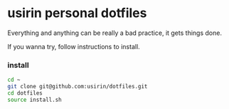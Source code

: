 usirin personal dotfiles
====

Everything and anything can be really a bad practice, it gets things done.

If you wanna try, follow instructions to install.


### install

```bash
cd ~
git clone git@github.com:usirin/dotfiles.git
cd dotfiles
source install.sh
```



